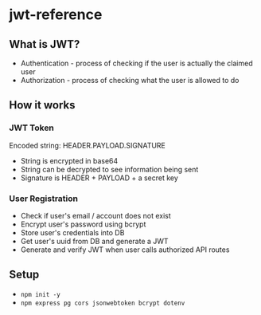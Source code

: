 # jwt-reference

## What is JWT?

- Authentication - process of checking if the user is actually the claimed user
- Authorization - process of checking what the user is allowed to do

## How it works

### JWT Token

Encoded string: HEADER.PAYLOAD.SIGNATURE

- String is encrypted in base64
- String can be decrypted to see information being sent
- Signature is HEADER + PAYLOAD + a secret key

### User Registration

- Check if user's email / account does not exist
- Encrypt user's password using bcrypt
- Store user's credentials into DB
- Get user's uuid from DB and generate a JWT
- Generate and verify JWT when user calls authorized API routes

## Setup

- `npm init -y`
- `npm express pg cors jsonwebtoken bcrypt dotenv`
